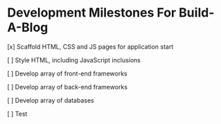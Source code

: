 # Development Milestones For Build-A-Blog #

[x] Scaffold HTML, CSS and JS pages for application start

[ ] Style HTML, including JavaScript inclusions

[ ] Develop array of front-end frameworks

[ ] Develop array of back-end frameworks

[ ] Develop array of databases

[ ] Test
